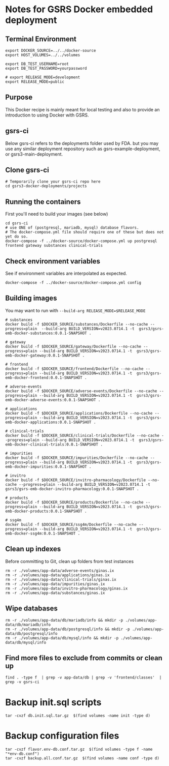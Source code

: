 # Notes for GSRS Docker embedded deployment

## Terminal Environment

```
export DOCKER_SOURCE=../../docker-source
export HOST_VOLUMES=../../volumes

export DB_TEST_USERNAME=root
export DB_TEST_PASSWORD=yourpassword

# export RELEASE_MODE=development
export RELEASE_MODE=public
```

## Purpose

This Docker recipe is mainly meant for local testing and also to provide an introduction to using Docker with GSRS. 


## gsrs-ci

Below gsrs-ci refers to the deployments folder used by FDA. but you may use any similar deployment repository such as gsrs-example-deployment, or gsrs3-main-deployment.  

## Clone gsrs-ci

```
# Temporarily clone your gsrs-ci repo here
cd gsrs3-docker-deployments/projects
```

## Running the containers

First you'll need to build your images (see below)

```
cd gsrs-ci
# use ONE of (postgresql, mariadb, mysql) database flavors.
# The docker-compose.yml file should require one of these but does not yet do so.
docker-compose -f ../docker-source/docker-compose.yml up postgresql frontend gateway substances clinical-trials 
```

## Check environment variables

See if environment variables are interpolated as expected.

```
docker-compose -f ../docker-source/docker-compose.yml config
```

## Building images

You may want to run with `--build-arg RELEASE_MODE=$RELEASE_MODE`

```
# substances
docker build -f $DOCKER_SOURCE/substances/Dockerfile --no-cache --progress=plain  --build-arg BUILD_VERSION=v2023.0714.1 -t  gsrs3/gsrs-emb-docker-substances:0.0.1-SNAPSHOT .

# gateway
docker build -f $DOCKER_SOURCE/gateway/Dockerfile --no-cache --progress=plain --build-arg BUILD_VERSION=v2023.0714.1 -t  gsrs3/gsrs-emb-docker-gateway:0.0.1-SNAPSHOT .

# frontend
docker build -f $DOCKER_SOURCE/frontend/Dockerfile --no-cache --progress=plain --build-arg BUILD_VERSION=v2023.0714.1 -t  gsrs3/gsrs-emb-docker-frontend:0.0.1-SNAPSHOT .

# adverse-events
docker build -f $DOCKER_SOURCE/adverse-events/Dockerfile --no-cache --progress=plain --build-arg BUILD_VERSION=v2023.0714.1 -t  gsrs3/gsrs-emb-docker-adverse-events:0.0.1-SNAPSHOT .

# applications
docker build -f $DOCKER_SOURCE/applications/Dockerfile --no-cache --progress=plain --build-arg BUILD_VERSION=v2023.0714.1 -t  gsrs3/gsrs-emb-docker-applications:0.0.1-SNAPSHOT .

# clinical-trials
docker build -f $DOCKER_SOURCE/clinical-trials/Dockerfile --no-cache --progress=plain --build-arg BUILD_VERSION=v2023.0714.1 -t  gsrs3/gsrs-emb-docker-clinical-trials:0.0.1-SNAPSHOT .

# impurities
docker build -f $DOCKER_SOURCE/impurities/Dockerfile --no-cache --progress=plain --build-arg BUILD_VERSION=v2023.0714.1 -t  gsrs3/gsrs-emb-docker-impurities:0.0.1-SNAPSHOT .

# invitro
docker build -f $DOCKER_SOURCE/invitro-pharmacology/Dockerfile --no-cache --progress=plain --build-arg BUILD_VERSION=v2023.0714.1 -t  gsrs3/gsrs-emb-docker-invitro-pharmacology:0.0.1-SNAPSHOT .

# products
docker build -f $DOCKER_SOURCE/products/Dockerfile --no-cache --progress=plain --build-arg BUILD_VERSION=v2023.0714.1 -t  gsrs3/gsrs-emb-docker-products:0.0.1-SNAPSHOT .

# ssg4m
docker build -f $DOCKER_SOURCE/ssg4m/Dockerfile --no-cache --progress=plain --build-arg BUILD_VERSION=v2023.0714.1 -t  gsrs3/gsrs-emb-docker-ssg4m:0.0.1-SNAPSHOT .
```

## Clean up indexes

Before committing to Git, clean up folders from test instances

```
rm -r ./volumes/app-data/adverse-events/ginas.ix
rm -r ./volumes/app-data/applications/ginas.ix
rm -r ./volumes/app-data/clinical-trials/ginas.ix
rm -r ./volumes/app-data/impurities/ginas.ix
rm -r ./volumes/app-data/invitro-pharmacology/ginas.ix
rm -r ./volumes/app-data/substances/ginas.ix
```

## Wipe databases

```
rm -r ./volumes/app-data/db/mariadb/info && mkdir -p ./volumes/app-data/db/mariadb/info
rm -r ./volumes/app-data/db/postgresql/info && mkdir -p ./volumes/app-data/db/postgresql/info
rm -r ./volumes/app-data/db/mysql/info && mkdir -p ./volumes/app-data/db/mysql/info
```

## Find more files to exclude from commits or clean up

```
find . -type f  | grep -v app-data/db | grep -v 'frontend/classes'  | grep -v gsrs-ci
```

# Backup init.sql scripts 

```
tar -cvzf db.init.sql.tar.gz  $(find volumes -name init -type d)
```

# Backup configuration files

```
tar -cvzf flavor.env-db.conf.tar.gz  $(find volumes -type f -name  "*env-db.conf")
tar -cvzf backup.all.conf.tar.gz  $(find volumes -name conf -type d) 
```
